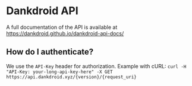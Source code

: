 # Dankdroid API
A full documentation of the API is available at https://dankdroid.github.io/dankdroid-api-docs/

## How do I authenticate?
We use the `API-Key` header for authorization.
Example with cURL:
```curl -H "API-Key: your-long-api-key-here" -X GET https://api.dankdroid.xyz/{version}/{request_uri}```

